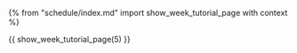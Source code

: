 {% from "schedule/index.md" import show_week_tutorial_page with context %}

{{ show_week_tutorial_page(5) }}
